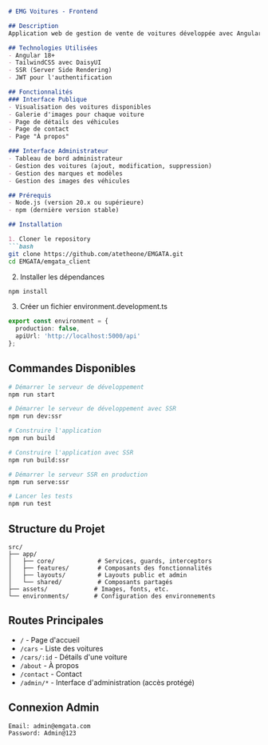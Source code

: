 ```markdown
# EMG Voitures - Frontend

## Description
Application web de gestion de vente de voitures développée avec Angular 18+. Cette application permet aux utilisateurs de parcourir les véhicules disponibles et aux administrateurs de gérer l'inventaire des voitures.

## Technologies Utilisées
- Angular 18+
- TailwindCSS avec DaisyUI
- SSR (Server Side Rendering)
- JWT pour l'authentification

## Fonctionnalités
### Interface Publique
- Visualisation des voitures disponibles
- Galerie d'images pour chaque voiture
- Page de détails des véhicules
- Page de contact
- Page "À propos"

### Interface Administrateur
- Tableau de bord administrateur
- Gestion des voitures (ajout, modification, suppression)
- Gestion des marques et modèles
- Gestion des images des véhicules

## Prérequis
- Node.js (version 20.x ou supérieure)
- npm (dernière version stable)

## Installation

1. Cloner le repository
```bash
git clone https://github.com/atetheone/EMGATA.git
cd EMGATA/emgata_client
```

2. Installer les dépendances

```bash
npm install
```

3. Créer un fichier environment.development.ts

```typescript
export const environment = {
  production: false,
  apiUrl: 'http://localhost:5000/api'
};
```

## Commandes Disponibles

```bash
# Démarrer le serveur de développement
npm run start

# Démarrer le serveur de développement avec SSR
npm run dev:ssr

# Construire l'application
npm run build

# Construire l'application avec SSR
npm run build:ssr

# Démarrer le serveur SSR en production
npm run serve:ssr

# Lancer les tests
npm run test
```

## Structure du Projet

```
src/
├── app/
│   ├── core/            # Services, guards, interceptors
│   ├── features/        # Composants des fonctionnalités
│   ├── layouts/         # Layouts public et admin
│   └── shared/          # Composants partagés
├── assets/             # Images, fonts, etc.
└── environments/       # Configuration des environnements
```

## Routes Principales

- `/` - Page d'accueil
- `/cars` - Liste des voitures
- `/cars/:id` - Détails d'une voiture
- `/about` - À propos
- `/contact` - Contact
- `/admin/*` - Interface d'administration (accès protégé)

## Connexion Admin

```
Email: admin@emgata.com
Password: Admin@123
```
